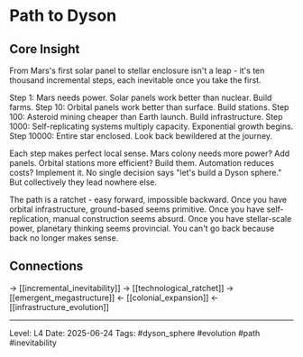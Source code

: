 # Path to Dyson

## Core Insight
From Mars's first solar panel to stellar enclosure isn't a leap - it's ten thousand incremental steps, each inevitable once you take the first.

Step 1: Mars needs power. Solar panels work better than nuclear. Build farms.
Step 10: Orbital panels work better than surface. Build stations.
Step 100: Asteroid mining cheaper than Earth launch. Build infrastructure.
Step 1000: Self-replicating systems multiply capacity. Exponential growth begins.
Step 10000: Entire star enclosed. Look back bewildered at the journey.

Each step makes perfect local sense. Mars colony needs more power? Add panels. Orbital stations more efficient? Build them. Automation reduces costs? Implement it. No single decision says "let's build a Dyson sphere." But collectively they lead nowhere else.

The path is a ratchet - easy forward, impossible backward. Once you have orbital infrastructure, ground-based seems primitive. Once you have self-replication, manual construction seems absurd. Once you have stellar-scale power, planetary thinking seems provincial. You can't go back because back no longer makes sense.

## Connections
→ [[incremental_inevitability]]
→ [[technological_ratchet]]
→ [[emergent_megastructure]]
← [[colonial_expansion]]
← [[infrastructure_evolution]]

---
Level: L4
Date: 2025-06-24
Tags: #dyson_sphere #evolution #path #inevitability